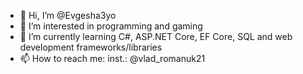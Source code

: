 - 👋 Hi, I’m @Evgesha3yo
- 👀 I’m interested in programming and gaming
- 🌱 I’m currently learning C#, ASP.NET Core, EF Core, SQL and web development frameworks/libraries
- 📫 How to reach me: inst.: @vlad_romanuk21
